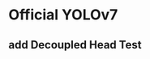 <!--
 * @Author: wayne
 * @LastEditors: wayne
 * @Date: 2022-09-24 21:40:27
 * @LastEditTime: 2022-09-24 22:32:27
 * @Description: 
-->
# Official YOLOv7

## add Decoupled Head Test

